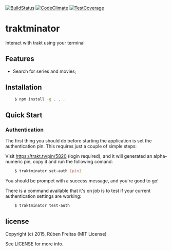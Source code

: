 [![BuildStatus](https://semaphoreci.com/api/v1/projects/88392fa3-c84a-4be9-871d-0a8a526acbe9/512651/badge.svg)](https://semaphoreci.com/rfreitas/traktminator-2)
[![CodeClimate](https://codeclimate.com/github/rubenfreitas/traktminator/badges/gpa.svg)](https://codeclimate.com/github/rubenfreitas/traktminator)
[![TestCoverage](https://codeclimate.com/github/rubenfreitas/traktminator/badges/coverage.svg)](https://codeclimate.com/github/rubenfreitas/traktminator/coverage)

# traktminator

Interact with trakt using your terminal

## Features

* Search for series and movies;

## Installation

```bash
    $ npm install -g . . .
```

## Quick Start

### Authentication

The first thing you should do before starting the application is set the authentication pin. This requires just a couple of simple steps:

Visit https://trakt.tv/pin/5820 (login required), and it will generated an alpha-numeric pin, copy it and run the following comand:

```bash
    $ traktminator set-auth [pin]
```

You should be prompet with a success message, and you're good to go!

There is a command available that it's on job is to test if your current authentication settings are working:

```bash
    $ traktminator test-auth
```


## license

Copyright (c) 2015, Rúben Freitas (MIT License)

See LICENSE for more info.
